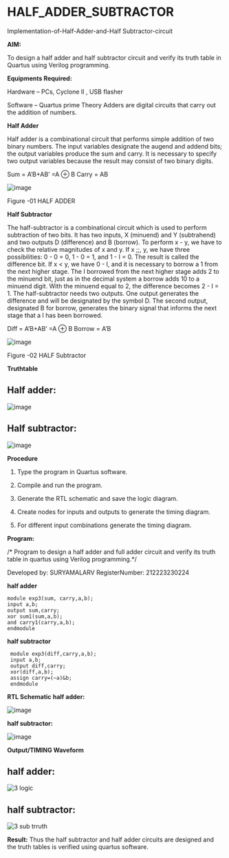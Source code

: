 # HALF_ADDER_SUBTRACTOR

Implementation-of-Half-Adder-and-Half Subtractor-circuit

**AIM:**

To design a half adder and half subtractor circuit and verify its truth table in Quartus using Verilog programming.

**Equipments Required:**

Hardware – PCs, Cyclone II , USB flasher 

Software – Quartus prime Theory Adders are digital circuits that carry out the addition of numbers.

**Half Adder**

Half adder is a combinational circuit that performs simple addition of two binary numbers. The input variables designate the augend and addend bits; the output variables produce the sum and carry. It is necessary to specify two output variables because the result may consist of two binary digits.

Sum = A’B+AB’ =A ⊕ B Carry = AB

![image](https://github.com/naavaneetha/HALF_ADDER_SUBTRACTOR/assets/154305477/bd4a0b2c-cdbc-4184-ab08-81578f121e1f)

Figure -01 HALF ADDER

**Half Subtractor**

The half-subtractor is a combinational circuit which is used to perform subtraction of two bits. It has two inputs, X (minuend) and Y (subtrahend) and two outputs D (difference) and B (borrow). To perform x - y, we have to check the relative magnitudes of x and y. If x ;;, y, we have three possibilities: 0 - 0 = 0, 1 - 0 = 1, and 1 - I = 0. The result is called the difference bit. If x < y, we have 0 - I, and it is necessary to borrow a 1 from the next higher stage. The I borrowed from the next higher stage adds 2 to the minuend bit, just as in the decimal system a borrow adds 10 to a minuend digit. With the minuend equal to 2, the difference becomes 2 - I = 1. The half-subtractor needs two outputs. One output generates the difference and will be designated by the symbol D. The second output, designated B for borrow, generates the binary signal that informs the next stage that a I has been borrowed. 

Diff = A’B+AB’ =A ⊕ B
Borrow = A’B

 ![image](https://github.com/naavaneetha/HALF_ADDER_SUBTRACTOR/assets/154305477/d76b099c-513f-4e7c-843a-e2fd028a531a)

Figure -02 HALF Subtractor

**Truthtable**
## Half adder:
![image](https://github.com/suryamalarv/HALF_ADDER_SUBTRACTOR/assets/145742486/466bb061-462c-414a-8879-cc70aae937c9)
## Half subtractor:
![image](https://github.com/suryamalarv/HALF_ADDER_SUBTRACTOR/assets/145742486/1aa8e7c9-2fc4-4d37-a65f-fadb787e3be1)


**Procedure**

1.	Type the program in Quartus software.

2.	Compile and run the program.

3.	Generate the RTL schematic and save the logic diagram.

4.	Create nodes for inputs and outputs to generate the timing diagram.

5.	For different input combinations generate the timing diagram.


**Program:**

/* Program to design a half adder and full adder circuit and verify its truth table in quartus using Verilog programming.*/

Developed by: SURYAMALARV RegisterNumber: 212223230224

**half adder**
```
module exp3(sum, carry,a,b); 
input a,b; 
output sum,carry; 
xor sum1(sum,a,b); 
and carry1(carry,a,b); 
endmodule
```
**half subtractor**
```
 module exp3(diff,carry,a,b);
 input a,b;
 output diff,carry;
 xor(diff,a,b);
 assign carry=(~a)&b;
 endmodule
```
**RTL Schematic**
**half adder:**

![image](https://github.com/suryamalarv/HALF_ADDER_SUBTRACTOR/assets/145742486/9599721b-515d-4c29-a0f3-e7fda54403ea)

**half subtractor:**

![image](https://github.com/suryamalarv/HALF_ADDER_SUBTRACTOR/assets/145742486/2f2e2161-71b3-4bf1-b366-cc059374c075)


**Output/TIMING Waveform**
## half adder:
![3 logic](https://github.com/suryamalarv/HALF_ADDER_SUBTRACTOR/assets/145742486/91027e09-834a-41cb-abef-5f72677f95cd)

## half subtractor:
![3 sub trruth](https://github.com/suryamalarv/HALF_ADDER_SUBTRACTOR/assets/145742486/194f2662-b99d-4b70-90d6-57787851560a)

**Result:**
    Thus the half subtractor and half adder circuits are designed and the truth tables is
 verified using quartus software.

